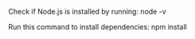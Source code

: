 Check if Node.js is installed by running: node -v

Run this command to install dependencies: npm install
